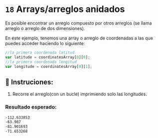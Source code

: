 # `18` Arrays/arreglos anidados

Es posible encontrar un arreglo compuesto por otros arreglos (se llama arreglo o arreglo de dos dimensiones).

En este ejemplo, tenemos una array o arreglo  de coordenadas a las que puedes acceder haciendo lo siguiente:

```js
//la primera coordenada latitud
var latitude = coordinatesArray[0][0];
//la primera coordenada longitud
var longitude = coordinatesArray[0][1];
```

## 📝 Instruciones:

1. Recorre el arreglo(con un bucle) imprimiendo solo las longitudes.

### Resultado esperado:

```md
-112.633853
-63.987
-81.901693
-71.653268
```